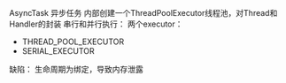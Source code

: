 AsyncTask 异步任务
内部创建一个ThreadPoolExecutor线程池，对Thread和Handler的封装
串行和并行执行：
两个executor：
- THREAD_POOL_EXECUTOR
- SERIAL_EXECUTOR

缺陷：
生命周期为绑定，导致内存泄露
